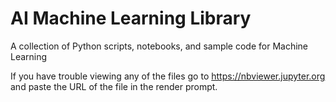 # AI Machine Learning Library
A collection of Python scripts, notebooks, and sample code for Machine Learning

If you have trouble viewing any of the files go to https://nbviewer.jupyter.org and paste the URL of the file in the render prompt.
